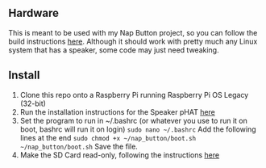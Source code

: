 ## Hardware

This is meant to be used with my Nap Button project, so you can follow the build instructions [here](https://www.hackster.io/314reactor/the-nap-button-77cc2a).
Although it should work with pretty much any Linux system that has a speaker, some code may just need tweaking.

## Install

1. Clone this repo onto a Raspberry Pi running Raspberry Pi OS Legacy (32-bit)
2. Run the installation instructions for the Speaker pHAT [here](https://github.com/pimoroni/speaker-phat)
3. Set the program to run in ~/.bashrc (or whatever you use to run it on boot, bashrc will run it on login)
```sudo nano ~/.bashrc```
Add the following lines at the end
```sudo chmod +x ~/nap_button/boot.sh```
```~/nap_button/boot.sh```
Save the file.
4. Make the SD Card read-only, following the instructions [here](https://learn.adafruit.com/read-only-raspberry-pi)